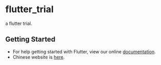 # flutter_trial

a flutter trial.

## Getting Started

- For help getting started with Flutter, view our online
[documentation](https://flutter.io/).<br>
- Chinese website is [here](https://flutterchina.club/setup-macos/).

